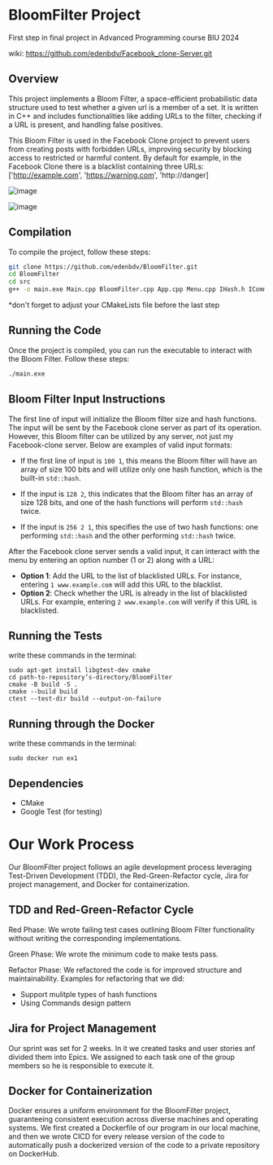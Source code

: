 # BloomFilter Project

First step in final project in Advanced Programming course BIU 2024

wiki: https://github.com/edenbdv/Facebook_clone-Server.git

## Overview

This project implements a Bloom Filter, a space-efficient probabilistic data structure used to test whether a given url is a member of a set. It is written in C++ and includes functionalities like adding URLs to the filter, checking if a URL is present, and handling false positives.

This Bloom Filter is used in the Facebook Clone project to prevent users from creating posts with forbidden URLs, improving security by blocking access to restricted or harmful content.
By default for example, in the Facebook Clone there is a blacklist containing three URLs: ['http://example.com', 'https://warning.com', 'http://danger]


![image](https://github.com/user-attachments/assets/7525be06-a386-4cfa-ba91-df63d207130e)



![image](https://github.com/user-attachments/assets/6231f1c6-02b7-4311-b084-4ed1e5d62a32)


## Compilation

To compile the project, follow these steps:

```bash
git clone https://github.com/edenbdv/BloomFilter.git
cd BloomFilter
cd src
g++ -o main.exe Main.cpp BloomFilter.cpp App.cpp Menu.cpp IHash.h ICommand.h Hashs/StdHash.cpp Hashs/DoubleStdHash.cpp Commands/AddUrlCommand.cpp Commands/ContainsUrlCommand.cpp -pthread

```
*don't forget to adjust your CMakeLists file before the last step

## Running the Code

Once the project is compiled, you can run the executable to interact with the Bloom Filter. Follow these steps:

```bash
./main.exe
```

## Bloom Filter Input Instructions

The first line of input will initialize the Bloom filter size and hash functions. The input will be sent by the Facebook clone server as part of its operation. However, this Bloom filter can be utilized by any server, not just my Facebook-clone server. Below are examples of valid input formats:

- If the first line of input is `100 1`, this means the Bloom filter will have an array of size 100 bits and will utilize only one hash function, which is the built-in `std::hash`.

- If the input is `128 2`, this indicates that the Bloom filter has an array of size 128 bits, and one of the hash functions will perform `std::hash` twice.

- If the input is `256 2 1`, this specifies the use of two hash functions: one performing `std::hash` and the other performing `std::hash` twice.

After the Facebook clone server sends a valid input, it can interact with the menu by entering an option number (1 or 2) along with a URL:

- **Option 1**: Add the URL to the list of blacklisted URLs. For instance, entering `1 www.example.com` will add this URL to the blacklist.
- **Option 2**: Check whether the URL is already in the list of blacklisted URLs. For example, entering `2 www.example.com` will verify if this URL is blacklisted.



## Running the Tests
write these commands in the terminal:

```sudo apt-get update
sudo apt-get install libgtest-dev cmake 
cd path-to-repository’s-directory/BloomFilter
cmake -B build -S .
cmake --build build
ctest --test-dir build --output-on-failure
```

## Running through the Docker
write these commands in the terminal:

```sudo docker build -t ex1 .
sudo docker run ex1
```

## Dependencies

- CMake
- Google Test (for testing)

# Our Work Process

Our BloomFilter project follows an agile development process leveraging Test-Driven Development (TDD), the Red-Green-Refactor cycle, Jira for project management, and Docker for containerization.

## TDD and Red-Green-Refactor Cycle
Red Phase:
We wrote failing test cases outlining Bloom Filter functionality without writing the corresponding implementations.

Green Phase:
We wrote the minimum code to make tests pass.

Refactor Phase:
We refactored the code is for improved structure and maintainability.
Examples for refactoring that we did:

- Support mulitple types of hash functions
- Using Commands design pattern


## Jira for Project Management

Our sprint was set for 2 weeks. In it we created tasks and user stories anf divided them into Epics.
We assigned to each task one of the group members so he is responsible to execute it.

## Docker for Containerization

Docker ensures a uniform environment for the BloomFilter project, guaranteeing consistent execution across diverse machines and operating systems.
We first created a Dockerfile of our program in our local machine, and then we wrote CICD for every release version of the code to automatically push a dockerized
version of the code to a private repository on DockerHub.











